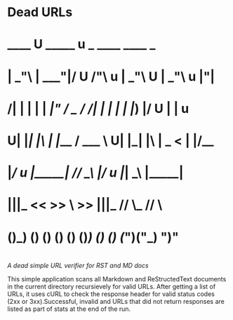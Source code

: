 # Dead URLs

#
#    ____    U _____ u     _        ____       ____        _
#   |  _"\   \| ___"|/ U  /"\  u   |  _"\   U |  _"\ u    |"|
#  /| | | |   |  _|"    \/ _ \/   /| | | |   \| |_) |/  U | | u
#  U| |_| |\  | |___    / ___ \   U| |_| |\   |  _ <     \| |/__
#   |____/ u  |_____|  /_/   \_\   |____/ u   |_| \_\     |_____|
#    |||_     <<   >>   \\    >>    |||_      //   \\_    //  \\ 
#   (__)_)   (__) (__) (__)  (__)  (__)_)    (__)  (__)  (_")("_) ")"
#
#

*A dead simple URL verifier for RST and MD docs*


This simple application scans all Markdown and ReStructedText
documents in the current directory recursievely for valid URLs.
After getting a list of URLs, it uses cURL to check the response
header for valid status codes (2xx or 3xx).Successful, invalid and
URLs that did not return responses are listed as part of stats at
the end of the run.
